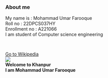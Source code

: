<!DOCTYPE html>
<html>
<head>
  <title> First project</title>
  
</head>
<body>
  <h3> About me </h3>
  <p> My name is : Mohammad Umar Farooque <br>
    Roll no : 22DPCS037HY<br>
    Enrollment no : A221066 <br>
    I am student of Computer science engineering 
       </p>
  <br>
 
<a href="https://www.wikipedia.org/"> Go to Wikipedia
</a>
  <br>
<img src="C:\Users\saqui\Downloads"><br>
<b> Welcome to Khanpur </b><br>
<strong> I am Mohammad Umar Farooque </strong>
</body>

</html>
